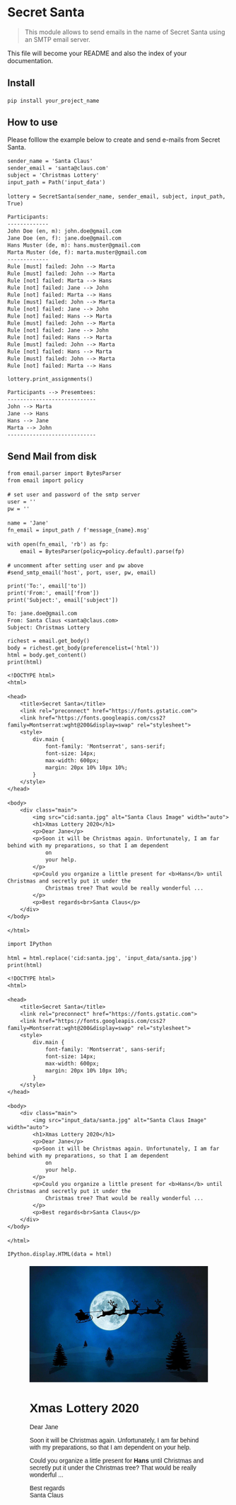 # Secret Santa
> This module allows to send emails in the name of Secret Santa using an SMTP email server.


This file will become your README and also the index of your documentation.

## Install

`pip install your_project_name`

## How to use

Please folllow the example below to create and send e-mails from Secret Santa.

```
sender_name = 'Santa Claus'
sender_email = 'santa@claus.com'
subject = 'Christmas Lottery'
input_path = Path('input_data')

lottery = SecretSanta(sender_name, sender_email, subject, input_path, True)
```

    Participants:
    -------------
    John Doe (en, m): john.doe@gmail.com
    Jane Doe (en, f): jane.doe@gmail.com
    Hans Muster (de, m): hans.muster@gmail.com
    Marta Muster (de, f): marta.muster@gmail.com
    -------------
    Rule [must] failed: John --> Marta
    Rule [must] failed: John --> Marta
    Rule [not] failed: Marta --> Hans
    Rule [not] failed: Jane --> John
    Rule [not] failed: Marta --> Hans
    Rule [must] failed: John --> Marta
    Rule [not] failed: Jane --> John
    Rule [not] failed: Hans --> Marta
    Rule [must] failed: John --> Marta
    Rule [not] failed: Jane --> John
    Rule [not] failed: Hans --> Marta
    Rule [must] failed: John --> Marta
    Rule [not] failed: Hans --> Marta
    Rule [must] failed: John --> Marta
    Rule [not] failed: Marta --> Hans


```
lottery.print_assignments()
```

    Participants --> Presemtees:
    ----------------------------
    John --> Marta
    Jane --> Hans
    Hans --> Jane
    Marta --> John
    ----------------------------


## Send Mail from disk

```
from email.parser import BytesParser
from email import policy

# set user and password of the smtp server
user = ''
pw = ''

name = 'Jane'
fn_email = input_path / f'message_{name}.msg'

with open(fn_email, 'rb') as fp:
    email = BytesParser(policy=policy.default).parse(fp)

# uncomment after setting user and pw above
#send_smtp_email('host', port, user, pw, email)
```

```
print('To:', email['to'])
print('From:', email['from'])
print('Subject:', email['subject'])
```

    To: jane.doe@gmail.com
    From: Santa Claus <santa@claus.com>
    Subject: Christmas Lottery


```
richest = email.get_body()
body = richest.get_body(preferencelist=('html'))
html = body.get_content()
print(html)
```

    <!DOCTYPE html>
    <html>
    
    <head>
        <title>Secret Santa</title>
        <link rel="preconnect" href="https://fonts.gstatic.com">
        <link href="https://fonts.googleapis.com/css2?family=Montserrat:wght@200&display=swap" rel="stylesheet">
        <style>
            div.main {
                font-family: 'Montserrat', sans-serif;
                font-size: 14px;
                max-width: 600px;
                margin: 20px 10% 10px 10%;
            }
        </style>
    </head>
    
    <body>
        <div class="main">
            <img src="cid:santa.jpg" alt="Santa Claus Image" width="auto">
            <h1>Xmas Lottery 2020</h1>
            <p>Dear Jane</p>
            <p>Soon it will be Christmas again. Unfortunately, I am far behind with my preparations, so that I am dependent
                on
                your help.
            </p>
            <p>Could you organize a little present for <b>Hans</b> until Christmas and secretly put it under the
                Christmas tree? That would be really wonderful ...
            </p>
            <p>Best regards<br>Santa Claus</p>
        </div>
    </body>
    
    </html>
    


```
import IPython

html = html.replace('cid:santa.jpg', 'input_data/santa.jpg')
print(html)
```

    <!DOCTYPE html>
    <html>
    
    <head>
        <title>Secret Santa</title>
        <link rel="preconnect" href="https://fonts.gstatic.com">
        <link href="https://fonts.googleapis.com/css2?family=Montserrat:wght@200&display=swap" rel="stylesheet">
        <style>
            div.main {
                font-family: 'Montserrat', sans-serif;
                font-size: 14px;
                max-width: 600px;
                margin: 20px 10% 10px 10%;
            }
        </style>
    </head>
    
    <body>
        <div class="main">
            <img src="input_data/santa.jpg" alt="Santa Claus Image" width="auto">
            <h1>Xmas Lottery 2020</h1>
            <p>Dear Jane</p>
            <p>Soon it will be Christmas again. Unfortunately, I am far behind with my preparations, so that I am dependent
                on
                your help.
            </p>
            <p>Could you organize a little present for <b>Hans</b> until Christmas and secretly put it under the
                Christmas tree? That would be really wonderful ...
            </p>
            <p>Best regards<br>Santa Claus</p>
        </div>
    </body>
    
    </html>
    


```
IPython.display.HTML(data = html)
```




<!DOCTYPE html>
<html>

<head>
    <title>Secret Santa</title>
    <link rel="preconnect" href="https://fonts.gstatic.com">
    <link href="https://fonts.googleapis.com/css2?family=Montserrat:wght@200&display=swap" rel="stylesheet">
    <style>
        div.main {
            font-family: 'Montserrat', sans-serif;
            font-size: 14px;
            max-width: 600px;
            margin: 20px 10% 10px 10%;
        }
    </style>
</head>

<body>
    <div class="main">
        <img src="https://github.com/eandreas/secretsanta/raw/master/input_data/santa.jpg" alt="Santa Claus Image" width="auto">
        <h1>Xmas Lottery 2020</h1>
        <p>Dear Jane</p>
        <p>Soon it will be Christmas again. Unfortunately, I am far behind with my preparations, so that I am dependent
            on
            your help.
        </p>
        <p>Could you organize a little present for <b>Hans</b> until Christmas and secretly put it under the
            Christmas tree? That would be really wonderful ...
        </p>
        <p>Best regards<br>Santa Claus</p>
    </div>
</body>

</html>



